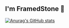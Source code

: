 ## I'm FramedStone 👋

[![Anurag's GitHub stats](https://github-readme-stats.vercel.app/api?username=vanoss222&theme=dark)](https://github.com/anuraghazra/github-readme-stats)

<!--
**vanoss222/vanoss222** is a ✨ _special_ ✨ repository because its `README.md` (this file) appears on your GitHub profile.

Here are some ideas to get you started:

- 🔭 I’m currently working on ...
- 🌱 I’m currently learning ...
- 👯 I’m looking to collaborate on ...
- 🤔 I’m looking for help with ...
- 💬 Ask me about ...
- 📫 How to reach me: ...
- 😄 Pronouns: ...
- ⚡ Fun fact: ...
-->
